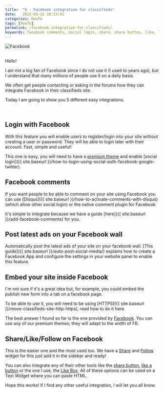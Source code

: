 ```yaml
---
title:  "5 - Facebook integration for classifieds"
date:   2015-03-12 10:13:41
categories: HowTo
tags: [HowTo]
permalink: /facebook-integration-for-classifieds/
keywords: facebook comments, social login, share, share button, like, like button
---
```

![Facebook](//open-classifieds.com/wp-content/uploads/2015/03/900x600xFacebook-likes.jpg.pagespeed.ic.lNCGQJxwu4.jpg) 

<br>
Hello! 

I am not a big fan of Facebook since I do not use it (I used to years ago), but I understand that many millions of people use it on a daily basis. 

We often get people contacting or asking in the forums how they can integrate Facebook in their classifieds site. 

Today I am going to show you 5 different easy integrations. 

<br>

## Login with Facebook

With this feature you will enable users to register/login into your site without creating a user or password. They will be able to login later with their account. Fast, simple and useful! 

This one is easy, you will need to have a [premium theme](http://selfhosted.yclas.com/) and enable [social login]({{ site.baseurl }}/how-to-login-using-social-auth-facebook-google-twitter). 



## Facebook comments

If you want people to be able to comment on your site using Facebook you can use [Disqus]({{ site.baseurl }}/how-to-activate-comments-with-disqus) (which allow other social login) or the native comment plugin for Facebook. 

It's simple to integrate because we have a guide [here]({{ site.baseurl }}/add-facebook-comments) 
for you.


## Post latest ads on your Facebook wall

Automatically post the latest ads of your site on your facebook wall. [This guide]({{ site.baseurl }}/auto-post-social-media/) explains how to create a Facebook App and configure the settings in your website panel to enable this feature.
  

## Embed your site inside Facebook

I'm not sure if it's a great idea but, for example, you could embed the publish new form into a tab on a facebook page. 

To be able to use it, you will need to be using [HTTPS]({{ site.baseurl }}/move-classifieds-site-http-https), read how to do it here. 

The best answer I found so far is the one provided by [Facebook](https://developers.facebook.com/docs/appsonfacebook/pagetabs). You can use any of our premium themes; they will adapt to the width of FB. 


## Share/Like/Follow on Facebook

This is the easier one and the most used too. We have a [Share](//docs.yclas.com/share-widget/) and [Follow](//docs.yclas.com/overview-of-widgets/) widget for this just add it in the sidebar and ready! 

You can also integrate any of their other tools like the [share button](https://developers.facebook.com/docs/plugins/share-button), [like a button](https://developers.facebook.com/docs/plugins/like-button/) or the one I use, the [Like Box](https://developers.facebook.com/docs/plugins/like-box-for-pages). All of these options can be used on a Text Widget where you can paste HTML.   

Hope this works! If I find any other useful integration, I will let you all know.


